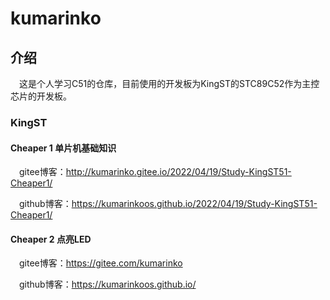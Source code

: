 # kumarinko

## 介绍

&emsp;这是个人学习C51的仓库，目前使用的开发板为KingST的STC89C52作为主控芯片的开发板。

### KingST

#### Cheaper 1 单片机基础知识

&emsp;gitee博客：<http://kumarinko.gitee.io/2022/04/19/Study-KingST51-Cheaper1/>

&emsp;github博客：<https://kumarinkoos.github.io/2022/04/19/Study-KingST51-Cheaper1/>

#### Cheaper 2 点亮LED

&emsp;gitee博客：<https://gitee.com/kumarinko>

&emsp;github博客：<https://kumarinkoos.github.io/>
